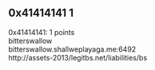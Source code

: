 ## 0x41414141 1  
0x41414141: 1 points  
bitterswallow  
bitterswallow.shallweplayaga.me:6492  
http://assets-2013/legitbs.net/liabilities/bs  

